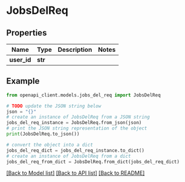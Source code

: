 # JobsDelReq


## Properties

Name | Type | Description | Notes
------------ | ------------- | ------------- | -------------
**user_id** | **str** |  | 

## Example

```python
from openapi_client.models.jobs_del_req import JobsDelReq

# TODO update the JSON string below
json = "{}"
# create an instance of JobsDelReq from a JSON string
jobs_del_req_instance = JobsDelReq.from_json(json)
# print the JSON string representation of the object
print(JobsDelReq.to_json())

# convert the object into a dict
jobs_del_req_dict = jobs_del_req_instance.to_dict()
# create an instance of JobsDelReq from a dict
jobs_del_req_from_dict = JobsDelReq.from_dict(jobs_del_req_dict)
```
[[Back to Model list]](../README.md#documentation-for-models) [[Back to API list]](../README.md#documentation-for-api-endpoints) [[Back to README]](../README.md)


